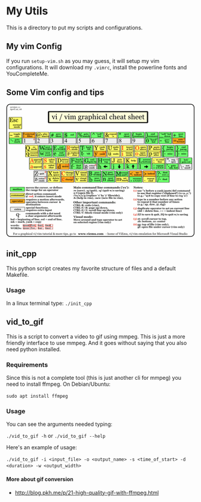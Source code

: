 # My Utils

This is a directory to put my scripts and configurations.

## My vim Config

If you run `setup-vim.sh` as you may guess, it will setup my vim configurations.
It will download my `.vimrc`, install the powerline fonts and YouCompleteMe.

## Some Vim config and tips 

<img src="vi-vim-cheat-sheet.gif">

## init_cpp

This python script creates my favorite structure of files and a default Makefile.

### Usage

In a linux terminal type:
	`./init_cpp`

## vid_to_gif

This is a script to convert a video to gif using mmpeg. This is just a more friendly interface to use mmpeg. And it goes without saying that you also need python installed.

### Requirements

Since this is not a complete tool (this is just another cli for mmpeg) you need to install ffmpeg. On Debian/Ubuntu:

`sudo apt install ffmpeg`

### Usage

You can see the arguments needed typing:

`./vid_to_gif -h` or `./vid_to_gif --help`

Here's an example of usage:

`./vid_to_gif -i <input_file> -o <output_name> -s <time_of_start> -d <duration> -w <output_width>`

#### More about gif conversion

- http://blog.pkh.me/p/21-high-quality-gif-with-ffmpeg.html
